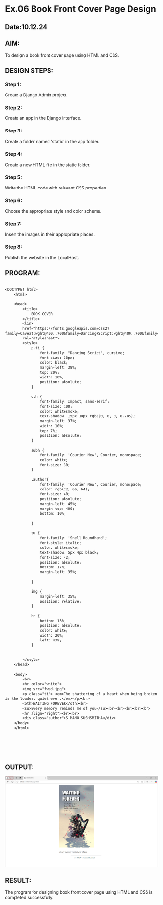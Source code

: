 # Ex.06 Book Front Cover Page Design
## Date:10.12.24

## AIM:
To design a book front cover page using HTML and CSS.

## DESIGN STEPS:

### Step 1:
Create a Django Admin project.

### Step 2:
Create an app in the Django interface.

### Step 3:
Create a folder named 'static' in the app folder.

### Step 4:
Create a new HTML file in the static folder.

### Step 5:
Write the HTML code with relevant CSS properties.

### Step 6:
Choose the appropriate style and color scheme.

### Step 7:
Insert the images in their appropriate places.

### Step 8:
Publish the website in the LocalHost.

## PROGRAM:
```

<DOCTYPE! html>
    <html>

    <head>
        <title>
            BOOK COVER
        </title>
        <link
        href="https://fonts.googleapis.com/css2?family=Caveat:wght@400..700&family=Dancing+Script:wght@400..700&family=Lobster&family=Orbitron:wght@400..900&family=Permanent+Marker&family=Sour+Gummy:ital,wght@0,100..900;1,100..900&display=swap"
        rel="stylesheet">
        <style>
            p.ti {
                font-family: "Dancing Script", cursive;
                font-size: 38px;
                color: black;
                margin-left: 38%;
                top: 20%;
                width: 10%;
                position: absolute;
            }

            oth {
                font-family: Impact, sans-serif;
                font-size: 100;
                color: whitesmoke;
                text-shadow: 15px 10px rgba(0, 0, 0, 0.785);
                margin-left: 37%;
                width: 10%;
                top: 7%;
                position: absolute;
            }

            subh {
                font-family: 'Courier New', Courier, monospace;
                color: white;
                font-size: 30;
            }

            .author{
                font-family: 'Courier New', Courier, monospace;
                color: rgb(22, 66, 64);
                font-size: 40;
                position: absolute;
                margin-left: 45%;
                margin-top: 400;
                bottom: 10%;
                
            }

            su {
                font-family: 'Snell Roundhand';
                font-style: italic;
                color: whitesmoke;
                text-shadow: 5px 4px black;
                font-size: 42;
                position: absolute;
                bottom: 17%;
                margin-left: 35%;

            }

            img {
                margin-left: 35%;
                position: relative;
            }

            hr {
                bottom: 13%;
                position: absolute;
                color: white;
                width: 20%;
                left: 43%;
            }

            
        </style>
    </head>

    <body>
        <br>
        <hr color="white">
        <img src="fwad.jpg">
        <p class="ti"> <em>The shattering of a heart when being broken is the loudest quiet ever.</em></p><br>
        <oth>WAITING FOREVER</oth><br>
        <su>Every memory reminds me of you</su><br><br><br><br><br>
        <hr align="right"><br><br>
        <div class="author">S MANO SUSHSMITHA</div>
    </body>
    </html>


        



```

## OUTPUT:


![alt text](<Screenshot 2024-12-10 131216.png>)

   


## RESULT:
The program for designing book front cover page using HTML and CSS is completed successfully.
